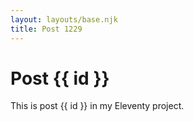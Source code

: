 ```yaml
---
layout: layouts/base.njk
title: Post 1229
---
```


# Post {{ id }}

This is post {{ id }} in my Eleventy project.
